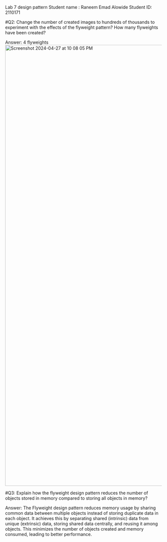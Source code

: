 Lab 7 design pattern
Student name : Raneem Emad Alowide
Student ID: 2110171


#Q2: Change the number of created images to hundreds of thousands to experiment with the effects of the flyweight pattern? How many flyweights have been created?

Answer: 4 flyweights
<img width="1419" alt="Screenshot 2024-04-27 at 10 08 05 PM" src="https://github.com/RaneemAlowide/lab-07/assets/99085418/6159a9cd-5f45-4626-8e64-ea277b4ced85">



#Q3: Explain how the flyweight design pattern reduces the number of objects stored in memory compared to storing all objects in memory?

Answer: The Flyweight design pattern reduces memory usage by sharing common data between multiple objects instead of storing duplicate data in each object. It achieves this by separating shared (intrinsic) data from unique (extrinsic) data, storing shared data centrally, and reusing it among objects. This minimizes the number of objects created and memory consumed, leading to better performance.
